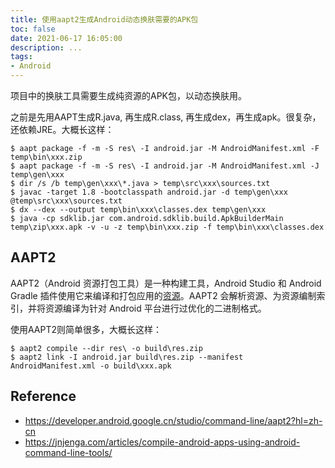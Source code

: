 ```yaml
---
title: 使用aapt2生成Android动态换肤需要的APK包
toc: false
date: 2021-06-17 16:05:00
description: ...
tags:
- Android
---
```


项目中的换肤工具需要生成纯资源的APK包，以动态换肤用。

之前是先用AAPT生成R.java, 再生成R.class, 再生成dex，再生成apk。很复杂，还依赖JRE。大概长这样：

```shell
$ aapt package -f -m -S res\ -I android.jar -M AndroidManifest.xml -F temp\bin\xxx.zip
$ aapt package -f -m -S res\ -I android.jar -M AndroidManifest.xml -J temp\gen\xxx
$ dir /s /b temp\gen\xxx\*.java > temp\src\xxx\sources.txt
$ javac -target 1.8 -bootclasspath android.jar -d temp\gen\xxx @temp\src\xxx\sources.txt
$ dx --dex --output temp\bin\xxx\classes.dex temp\gen\xxx
$ java -cp sdklib.jar com.android.sdklib.build.ApkBuilderMain temp\zip\xxx.apk -v -u -z temp\bin\xxx.zip -f temp\bin\xxx\classes.dex
```

## AAPT2

AAPT2（Android 资源打包工具）是一种构建工具，Android Studio 和 Android Gradle 插件使用它来编译和打包应用的[资源](https://developer.android.google.cn/guide/topics/resources/providing-resources?hl=zh-cn)。AAPT2 会解析资源、为资源编制索引，并将资源编译为针对 Android 平台进行过优化的二进制格式。

使用AAPT2则简单很多，大概长这样：

```shell
$ aapt2 compile --dir res\ -o build\res.zip
$ aapt2 link -I android.jar build\res.zip --manifest AndroidManifest.xml -o build\xxx.apk
```

## Reference

- https://developer.android.google.cn/studio/command-line/aapt2?hl=zh-cn
- https://jnjenga.com/articles/compile-android-apps-using-android-command-line-tools/

